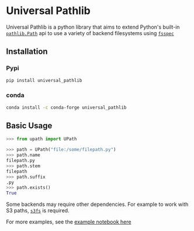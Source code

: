 # Universal Pathlib

Universal Pathlib is a python library that aims to extend Python's built-in [`pathlib.Path`](https://docs.python.org/3/library/pathlib.html) api to use a variety of backend filesystems using [`fsspec`](https://filesystem-spec.readthedocs.io/en/latest/intro.html)

## Installation

### Pypi

```bash
pip install universal_pathlib
```

### conda

```bash
conda install -c conda-forge universal_pathlib
```

## Basic Usage

```python
>>> from upath import UPath

>>> path = UPath("file:/some/filepath.py")
>>> path.name
filepath.py
>>> path.stem
filepath
>>> path.suffix
.py
>>> path.exists()
True
```

Some backends may require other dependencies. For example to work with S3 paths, [`s3fs`](https://s3fs.readthedocs.io/en/latest/) is required.

For more examples, see the [example notebook here](notebooks/examples.ipynb)



